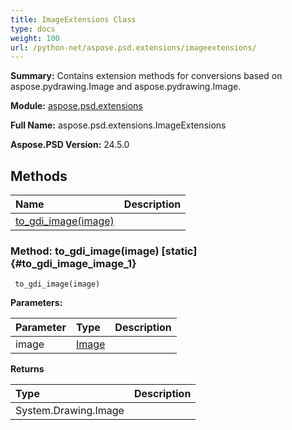 ```yaml
---
title: ImageExtensions Class
type: docs
weight: 100
url: /python-net/aspose.psd.extensions/imageextensions/
---
```


**Summary:** Contains extension methods for conversions based on aspose.pydrawing.Image and aspose.pydrawing.Image.

**Module:** [aspose.psd.extensions](/psd/python-net/aspose.psd.extensions/)

**Full Name:** aspose.psd.extensions.ImageExtensions

**Aspose.PSD Version:** 24.5.0

## **Methods**
| **Name** | **Description** |
| :- | :- |
| [to_gdi_image(image)](#to_gdi_image_image_1) |    |


### Method: to_gdi_image(image)  [static] {#to_gdi_image_image_1}


```
 to_gdi_image(image) 
```

  

**Parameters:**

| Parameter | Type | Description |
| :- | :- | :- |
| image | [Image](/psd/python-net/aspose.psd/image) |  |

**Returns**

| Type | Description |
| :- | :- |
| System.Drawing.Image |  |


